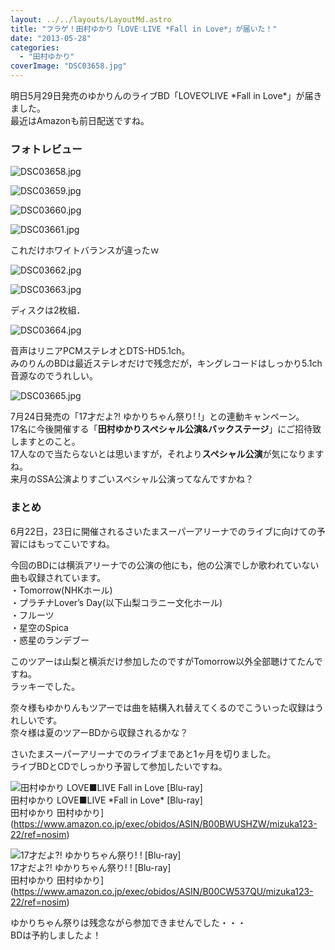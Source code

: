 ```yaml
---
layout: ../../layouts/LayoutMd.astro
title: "フラゲ！田村ゆかり「LOVE♡LIVE *Fall in Love*」が届いた！"
date: "2013-05-28"
categories: 
  - "田村ゆかり"
coverImage: "DSC03658.jpg"
---
```


明日5月29日発売のゆかりんのライブBD「LOVE♡LIVE \*Fall in Love\*」が届きました。  
最近はAmazonも前日配送ですね。

### フォトレビュー

![DSC03658.jpg](/archive/images/8861944307_39ab8f1473_b.jpg)

![DSC03659.jpg](/archive/images/8861946561_5240a87b55_b.jpg)

![DSC03660.jpg](/archive/images/8862558222_a0eacb5c16_b.jpg)

![DSC03661.jpg](/archive/images/8861950763_0429337892_b.jpg)
 
これだけホワイトバランスが違ったｗ

![DSC03662.jpg](/archive/images/8861952839_04f452b18b_b.jpg)

![DSC03663.jpg](/archive/images/8861954771_b855cb7668_b.jpg)
 
ディスクは2枚組．

![DSC03664.jpg](/archive/images/8861956163_94dc5c3b6f_b.jpg)
 
音声はリニアPCMステレオとDTS-HD5.1ch。  
みのりんのBDは最近ステレオだけで残念だが，キングレコードはしっかり5.1ch音源なのでうれしい。

![DSC03665.jpg](/archive/images/8862569406_37cbd5fd4b_b.jpg)

7月24日発売の「17才だよ?! ゆかりちゃん祭り! !」との連動キャンペーン。  
17名に今後開催する「**田村ゆかりスペシャル公演&バックステージ**」にご招待致しますとのこと。  
17人なので当たらないとは思いますが，それより**スペシャル公演**が気になりますね。  
来月のSSA公演よりすごいスペシャル公演ってなんですかね？

### まとめ

6月22日，23日に開催されるさいたまスーパーアリーナでのライブに向けての予習にはもってこいですね。

今回のBDには横浜アリーナでの公演の他にも，他の公演でしか歌われていない曲も収録されています。  
・Tomorrow(NHKホール)  
・プラチナLover’s Day(以下山梨コラニー文化ホール)  
・フルーツ  
・星空のSpica  
・惑星のランデブー

このツアーは山梨と横浜だけ参加したのですがTomorrow以外全部聴けてたんですね。  
ラッキーでした。

奈々様もゆかりんもツアーでは曲を結構入れ替えてくるのでこういった収録はうれしいです。  
奈々様は夏のツアーBDから収録されるかな？

さいたまスーパーアリーナでのライブまであと1ヶ月を切りました。  
ライブBDとCDでしっかり予習して参加したいですね。

![田村ゆかり LOVE■LIVE *Fall in Love* [Blu-ray]](/archive/images/41HRL9nwHBL._SL160_.jpg)  
田村ゆかり LOVE■LIVE \*Fall in Love\* \[Blu-ray\]  
田村ゆかり 田村ゆかり](https://www.amazon.co.jp/exec/obidos/ASIN/B00BWUSHZW/mizuka123-22/ref=nosim)

![17才だよ?! ゆかりちゃん祭り! !  [Blu-ray]](/archive/images/no-image-no-ciu._AA160_.gif)  
17才だよ?! ゆかりちゃん祭り! ! \[Blu-ray\]  
田村ゆかり 田村ゆかり](https://www.amazon.co.jp/exec/obidos/ASIN/B00CW537QU/mizuka123-22/ref=nosim)

ゆかりちゃん祭りは残念ながら参加できませんでした・・・  
BDは予約しましたよ！
